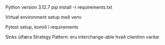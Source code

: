 #
Python version 3.12.7
pip install -r requirements.txt

Virtual environment setup með venv

Pytest setup, komið í requirements

Sinks útfæra Strategy Pattern: eru interchange-able hvað clientinn varðar